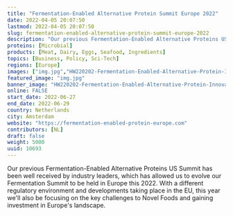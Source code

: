 ```yaml
---
title: "Fermentation-Enabled Alternative Protein Summit Europe 2022"
date: 2022-04-05 20:07:50
lastmod: 2022-04-05 20:07:50
slug: fermentation-enabled-alternative-protein-summit-europe-2022
description: "Our previous Fermentation-Enabled Alternative Proteins US Summit has been well received by industry leaders, which has allowed us to evolve our Fermentation Summit to be held in Europe this 2022. With a different regulatory environment and developments taking place in the EU, this year we’ll also be focusing on the key challenges to Novel Foods and gaining investment in Europe's landscape."
proteins: [Microbial]
products: [Meat, Dairy, Eggs, Seafood, Ingredients]
topics: [Business, Policy, Sci-Tech]
regions: [Europe]
images: ["img.jpg","HW220202-Fermentation-Enabled-Alternative-Protein-Innovation-Europe-logo-FINAL-1-2048x449_0.jpg"]
featured_image: "img.jpg"
banner_image: "HW220202-Fermentation-Enabled-Alternative-Protein-Innovation-Europe-logo-FINAL-1-2048x449_0.jpg"
online: FALSE
start_date: 2022-06-27
end_date: 2022-06-29
country: Netherlands
city: Amsterdam
website: "https://fermentation-enabled-protein-europe.com"
contributors: [NL]
draft: false
weight: 5000
uuid: 10693
---
```

Our previous Fermentation-Enabled Alternative Proteins US Summit has
been well received by industry leaders, which has allowed us to evolve
our Fermentation Summit to be held in Europe this 2022. With a different
regulatory environment and developments taking place in the EU, this
year we'll also be focusing on the key challenges to Novel Foods and
gaining investment in Europe\'s landscape.
